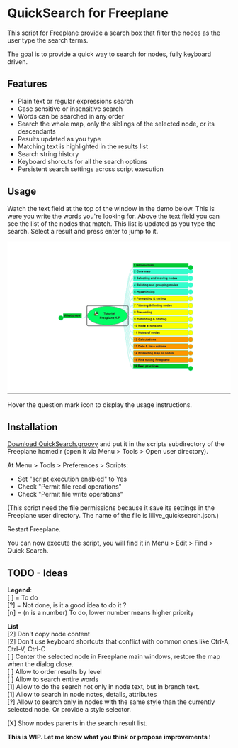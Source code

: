 # QuickSearch for Freeplane

This script for Freeplane provide a search box that filter the nodes as the user type the search terms.

The goal is to provide a quick way to search for nodes, fully keyboard driven.

## Features

- Plain text or regular expressions search
- Case sensitive or insensitive search
- Words can be searched in any order
- Search the whole map, only the siblings of the selected node, or its descendants
- Results updated as you type
- Matching text is highlighted in the results list
- Search string history
- Keyboard shorcuts for all the search options
- Persistent search settings across script execution

## Usage

Watch the text field at the top of the window in the demo below. This is were you write the words you're looking for. Above the text field you can see the list of the nodes that match. This list is updated as you type the search. Select a result and press enter to jump to it.

![demo](demo.gif)

Hover the question mark icon to display the usage instructions.

## Installation

[Download QuickSearch.groovy](../../releases) and put it in the scripts subdirectory of the Freeplane homedir (open it via Menu > Tools > Open user directory).

At Menu > Tools > Preferences > Scripts:
- Set "script execution enabled" to Yes
- Check "Permit file read operations"
- Check "Permit file write operations"

(This script need the file permissions because it save its settings in the Freeplane user directory. The name of the file is lilive_quicksearch.json.)

Restart Freeplane.

You can now execute the script, you will find it in Menu > Edit > Find > Quick Search.

## TODO - Ideas

**Legend**:  
[ ] = To do  
[?] = Not done, is it a good idea to do it ?  
[n] = (n is a number) To do, lower number means higher priority

**List**  
[2] Don't copy node content  
[2] Don't use keyboard shortcuts that conflict with common ones like Ctrl-A, Ctrl-V, Ctrl-C  
[ ] Center the selected node in Freeplane main windows, restore the map when the dialog close.  
[ ] Allow to order results by level  
[ ] Allow to search entire words  
[1] Allow to do the search not only in node text, but in branch text.  
[1] Allow to search in node notes, details, attributes  
[?] Allow to search only in nodes with the same style than the currently selected node. Or provide a style selector.

[X] Show nodes parents in the search result list.  

**This is WIP. Let me know what you think or propose improvements !**
